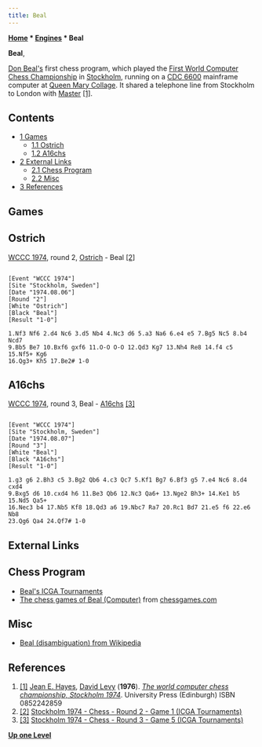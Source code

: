 ```yaml
---
title: Beal
---
```

**[Home](Home "Home") * [Engines](Engines "Engines") * Beal**

**Beal**,

[Don Beal's](Don_Beal "Don Beal") first chess program, which played the [First World Computer Chess Championship](WCCC_1974 "WCCC 1974") in [Stockholm](https://en.wikipedia.org/wiki/Stockholm), running on a [CDC 6600](CDC_6600 "CDC 6600") mainframe computer at [Queen Mary Collage](Queen_Mary,_University_of_London "Queen Mary, University of London"). It shared a telephone line from Stockholm to London with [Master](Master "Master") <a id="cite-note-1" href="#cite-ref-1">[1]</a>.

## Contents

- [1 Games](#games)
  - [1.1 Ostrich](#ostrich)
  - [1.2 A16chs](#a16chs)
- [2 External Links](#external-links)
  - [2.1 Chess Program](#chess-program)
  - [2.2 Misc](#misc)
- [3 References](#references)

## Games

## Ostrich

[WCCC 1974](WCCC_1974 "WCCC 1974"), round 2, [Ostrich](Ostrich "Ostrich") - Beal <a id="cite-note-2" href="#cite-ref-2">[2]</a>

```

[Event "WCCC 1974"]
[Site "Stockholm, Sweden"]
[Date "1974.08.06"]
[Round "2"]
[White "Ostrich"]
[Black "Beal"]
[Result "1-0"]

1.Nf3 Nf6 2.d4 Nc6 3.d5 Nb4 4.Nc3 d6 5.a3 Na6 6.e4 e5 7.Bg5 Nc5 8.b4 Ncd7 
9.Bb5 Be7 10.Bxf6 gxf6 11.O-O O-O 12.Qd3 Kg7 13.Nh4 Re8 14.f4 c5 15.Nf5+ Kg6 
16.Qg3+ Kh5 17.Be2# 1-0 

```

## A16chs

[WCCC 1974](WCCC_1974 "WCCC 1974"), round 3, Beal - [A16chs](A16chs "A16chs") <a id="cite-note-3" href="#cite-ref-3">[3]</a>

```

[Event "WCCC 1974"]
[Site "Stockholm, Sweden"]
[Date "1974.08.07"]
[Round "3"]
[White "Beal"]
[Black "A16chs"]
[Result "1-0"]

1.g3 g6 2.Bh3 c5 3.Bg2 Qb6 4.c3 Qc7 5.Kf1 Bg7 6.Bf3 g5 7.e4 Nc6 8.d4 cxd4 
9.Bxg5 d6 10.cxd4 h6 11.Be3 Qb6 12.Nc3 Qa6+ 13.Nge2 Bh3+ 14.Ke1 b5 15.Nd5 Qa5+ 
16.Nec3 b4 17.Nb5 Kf8 18.Qd3 a6 19.Nbc7 Ra7 20.Rc1 Bd7 21.e5 f6 22.e6 Nb8 
23.Qg6 Qa4 24.Qf7# 1-0

```

## External Links

## Chess Program

- [Beal's ICGA Tournaments](https://www.game-ai-forum.org/icga-tournaments/program.php?id=48)
- [The chess games of Beal (Computer)](http://www.chessgames.com/perl/chessplayer?pid=48729) from [chessgames.com](http://www.chessgames.com/index.html)

## Misc

- [Beal (disambiguation) from Wikipedia](https://en.wikipedia.org/wiki/Beal)

## References

1. <a id="cite-ref-1" href="#cite-note-1">[1]</a> [Jean E. Hayes](Jean_Hayes_Michie "Jean Hayes Michie"), [David Levy](David_Levy "David Levy") (**1976**). *[The world computer chess championship, Stockholm 1974](http://www.getcited.org/pub/101724802)*. University Press (Edinburgh) ISBN 0852242859
1. <a id="cite-ref-2" href="#cite-note-2">[2]</a> [Stockholm 1974 - Chess - Round 2 - Game 1 (ICGA Tournaments)](https://www.game-ai-forum.org/icga-tournaments/round.php?tournament=7&round=2&id=1)
1. <a id="cite-ref-3" href="#cite-note-3">[3]</a> [Stockholm 1974 - Chess - Round 3 - Game 5 (ICGA Tournaments)](https://www.game-ai-forum.org/icga-tournaments/round.php?tournament=7&round=3&id=5)

**[Up one Level](Engines "Engines")**

